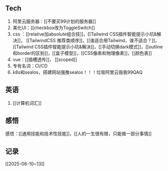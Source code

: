 ## Tech
1. 阿里云服务器：[[不要买99计划的服务器]]
2. 美化UI：[[checkbox改为ToggleSwitch]]
3. css ：[[relative加absolute组合技]]，[[Tailwind CSS插件智能提示小坑&解决]]， [[TailwindCSS 推荐类顺序]]，[[谁适合用Tailwind，谁不适合？]]， [[Tailwind CSS插件智能提示小坑&解决]]，[[手动切换dark模式]]，[[outline和border的区别]]，[[盒子模型]]，[[CSS像素和物理像素]]，[[颜色表]]
4. vue：[[插槽透传]]， [[scoped]]
5. 专有名词：CI/CD
6. k8s和sealos，搭建网站强推sealos！！！垃圾阿里云毁我99QAQ

## 英语
1. [[计算机词汇]]
## 感悟
 感悟：[[通用技能和技术性技能]]，[[人的一生很有限，只能做一部分事情]]

## 记录

[[2025-06-10~13]]